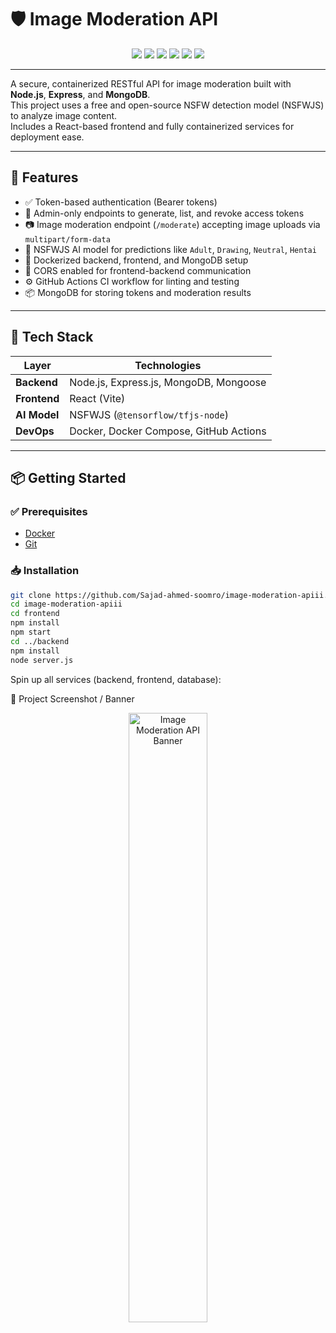 # 🛡️ Image Moderation API

<div align="center">
  <!-- Tech Badges -->
  <img src="https://img.shields.io/badge/Node.js-339933?style=for-the-badge&logo=node.js&logoColor=white" />
  <img src="https://img.shields.io/badge/Express.js-000000?style=for-the-badge&logo=express&logoColor=white" />
  <img src="https://img.shields.io/badge/MongoDB-47A248?style=for-the-badge&logo=mongodb&logoColor=white" />
  <img src="https://img.shields.io/badge/React-61DAFB?style=for-the-badge&logo=react&logoColor=black" />
  <img src="https://img.shields.io/badge/Docker-2496ED?style=for-the-badge&logo=docker&logoColor=white" />
  <img src="https://img.shields.io/badge/GitHub Actions-2088FF?style=for-the-badge&logo=github-actions&logoColor=white" />
</div>

---

A secure, containerized RESTful API for image moderation built with **Node.js**, **Express**, and **MongoDB**.  
This project uses a free and open-source NSFW detection model (NSFWJS) to analyze image content.  
Includes a React-based frontend and fully containerized services for deployment ease.

---

## 🚀 Features

- ✅ Token-based authentication (Bearer tokens)
- 🔐 Admin-only endpoints to generate, list, and revoke access tokens
- 📷 Image moderation endpoint (`/moderate`) accepting image uploads via `multipart/form-data`
- 🧠 NSFWJS AI model for predictions like `Adult`, `Drawing`, `Neutral`, `Hentai`
- 🐳 Dockerized backend, frontend, and MongoDB setup
- 🔄 CORS enabled for frontend-backend communication
- ⚙️ GitHub Actions CI workflow for linting and testing
- 📦 MongoDB for storing tokens and moderation results

---

## 🧰 Tech Stack

| Layer       | Technologies                            |
|-------------|-----------------------------------------|
| **Backend** | Node.js, Express.js, MongoDB, Mongoose  |
| **Frontend**| React (Vite)                            |
| **AI Model**| NSFWJS (`@tensorflow/tfjs-node`)        |
| **DevOps**  | Docker, Docker Compose, GitHub Actions  |

---

## 📦 Getting Started

### ✅ Prerequisites

- [Docker](https://www.docker.com/)
- [Git](https://git-scm.com/)

### 📥 Installation

```bash
git clone https://github.com/Sajad-ahmed-soomro/image-moderation-apiii.git
cd image-moderation-apiii
cd frontend
npm install
npm start
cd ../backend
npm install
node server.js
```


Spin up all services (backend, frontend, database):

📸 Project Screenshot / Banner
<div align="center"> <img src="https://github.com/user-attachments/assets/cb495b25-5c71-4d99-b199-363df69be11c" alt="Image Moderation API Banner" width="50%" /> </div> 

